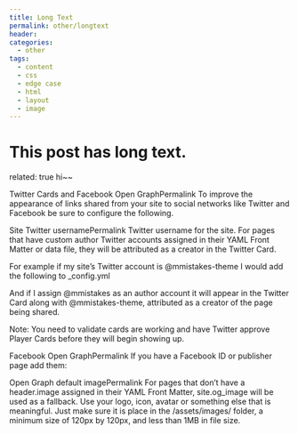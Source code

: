 ```yaml
---
title: Long Text
permalink: other/longtext
header:
categories:
  - other
tags:
  - content
  - css
  - edge case
  - html
  - layout
  - image
---
```


# This post has long text.

related: true
hi~~

Twitter Cards and Facebook Open GraphPermalink
To improve the appearance of links shared from your site to social networks like Twitter and Facebook be sure to configure the following.

Site Twitter usernamePermalink
Twitter username for the site. For pages that have custom author Twitter accounts assigned in their YAML Front Matter or data file, they will be attributed as a creator in the Twitter Card.

For example if my site’s Twitter account is @mmistakes-theme I would add the following to _config.yml

And if I assign @mmistakes as an author account it will appear in the Twitter Card along with @mmistakes-theme, attributed as a creator of the page being shared.

Note: You need to validate cards are working and have Twitter approve Player Cards before they will begin showing up.

Facebook Open GraphPermalink
If you have a Facebook ID or publisher page add them:

Open Graph default imagePermalink
For pages that don’t have a header.image assigned in their YAML Front Matter, site.og_image will be used as a fallback. Use your logo, icon, avatar or something else that is meaningful. Just make sure it is place in the /assets/images/ folder, a minimum size of 120px by 120px, and less than 1MB in file size.